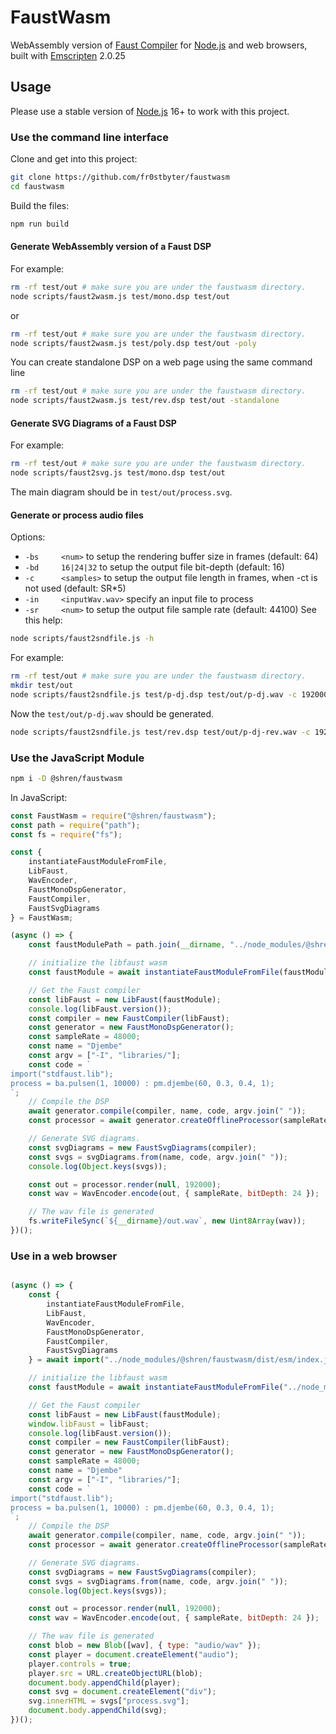 # FaustWasm
WebAssembly version of [Faust Compiler](https://github.com/grame-cncm/faust) for [Node.js](https://nodejs.org) and web browsers, built with [Emscripten](https://emscripten.org/) 2.0.25

## Usage

Please use a stable version of [Node.js](https://nodejs.org) 16+ to work with this project.

### Use the command line interface

Clone and get into this project:
```bash
git clone https://github.com/fr0stbyter/faustwasm
cd faustwasm
```

Build the files:
```bash
npm run build
```

#### Generate WebAssembly version of a Faust DSP
For example:
```bash
rm -rf test/out # make sure you are under the faustwasm directory.
node scripts/faust2wasm.js test/mono.dsp test/out
```
or
```bash
rm -rf test/out # make sure you are under the faustwasm directory.
node scripts/faust2wasm.js test/poly.dsp test/out -poly
```
You can create standalone DSP on a web page using the same command line
```bash
rm -rf test/out # make sure you are under the faustwasm directory.
node scripts/faust2wasm.js test/rev.dsp test/out -standalone
```

#### Generate SVG Diagrams of a Faust DSP
For example:
```bash
rm -rf test/out # make sure you are under the faustwasm directory.
node scripts/faust2svg.js test/mono.dsp test/out
```
The main diagram should be in `test/out/process.svg`.

#### Generate or process audio files
Options:
- `-bs     <num>` to setup the rendering buffer size in frames (default: 64)
- `-bd     16|24|32` to setup the output file bit-depth (default: 16)
- `-c      <samples>` to setup the output file length in frames, when -ct is not used (default: SR*5)
- `-in     <inputWav.wav>` specify an input file to process
- `-sr     <num>` to setup the output file sample rate (default: 44100)
See this help:

```bash
node scripts/faust2sndfile.js -h
```

For example:
```bash
rm -rf test/out # make sure you are under the faustwasm directory.
mkdir test/out
node scripts/faust2sndfile.js test/p-dj.dsp test/out/p-dj.wav -c 192000 -sr 48000 -bd 24
```
Now the `test/out/p-dj.wav` should be generated.

```bash
node scripts/faust2sndfile.js test/rev.dsp test/out/p-dj-rev.wav -c 192000 -sr 48000 -bd 24 -in test/out/p-dj.wav
```

### Use the JavaScript Module

```bash
npm i -D @shren/faustwasm
```

In JavaScript:
```JavaScript
const FaustWasm = require("@shren/faustwasm");
const path = require("path");
const fs = require("fs");

const {
    instantiateFaustModuleFromFile,
    LibFaust,
    WavEncoder,
    FaustMonoDspGenerator,
    FaustCompiler,
    FaustSvgDiagrams
} = FaustWasm;

(async () => {
    const faustModulePath = path.join(__dirname, "../node_modules/@shren/faustwasm/ libfaust-wasm/libfaust-wasm.js");

    // initialize the libfaust wasm
    const faustModule = await instantiateFaustModuleFromFile(faustModulePath);

    // Get the Faust compiler
    const libFaust = new LibFaust(faustModule);
    console.log(libFaust.version());
    const compiler = new FaustCompiler(libFaust);
    const generator = new FaustMonoDspGenerator();
    const sampleRate = 48000;
    const name = "Djembe"
    const argv = ["-I", "libraries/"];
    const code = `
import("stdfaust.lib");
process = ba.pulsen(1, 10000) : pm.djembe(60, 0.3, 0.4, 1);
`;
    // Compile the DSP
    await generator.compile(compiler, name, code, argv.join(" "));
    const processor = await generator.createOfflineProcessor(sampleRate, 1024);

    // Generate SVG diagrams.
    const svgDiagrams = new FaustSvgDiagrams(compiler);
    const svgs = svgDiagrams.from(name, code, argv.join(" "));
    console.log(Object.keys(svgs));

    const out = processor.render(null, 192000);
    const wav = WavEncoder.encode(out, { sampleRate, bitDepth: 24 });

    // The wav file is generated
    fs.writeFileSync(`${__dirname}/out.wav`, new Uint8Array(wav));
})();
```

### Use in a web browser
```JavaScript

(async () => {
    const {
        instantiateFaustModuleFromFile,
        LibFaust,
        WavEncoder,
        FaustMonoDspGenerator,
        FaustCompiler,
        FaustSvgDiagrams
    } = await import("../node_modules/@shren/faustwasm/dist/esm/index.js");

    // initialize the libfaust wasm
    const faustModule = await instantiateFaustModuleFromFile("../node_modules/@shren/faustwasm/libfaust-wasm/libfaust-wasm.js");

    // Get the Faust compiler
    const libFaust = new LibFaust(faustModule);
    window.libFaust = libFaust;
    console.log(libFaust.version());
    const compiler = new FaustCompiler(libFaust);
    const generator = new FaustMonoDspGenerator();
    const sampleRate = 48000;
    const name = "Djembe"
    const argv = ["-I", "libraries/"];
    const code = `
import("stdfaust.lib");
process = ba.pulsen(1, 10000) : pm.djembe(60, 0.3, 0.4, 1);
`;
    // Compile the DSP
    await generator.compile(compiler, name, code, argv.join(" "));
    const processor = await generator.createOfflineProcessor(sampleRate, 1024);

    // Generate SVG diagrams.
    const svgDiagrams = new FaustSvgDiagrams(compiler);
    const svgs = svgDiagrams.from(name, code, argv.join(" "));
    console.log(Object.keys(svgs));

    const out = processor.render(null, 192000);
    const wav = WavEncoder.encode(out, { sampleRate, bitDepth: 24 });

    // The wav file is generated
    const blob = new Blob([wav], { type: "audio/wav" });
    const player = document.createElement("audio");
    player.controls = true;
    player.src = URL.createObjectURL(blob);
    document.body.appendChild(player);
    const svg = document.createElement("div");
    svg.innerHTML = svgs["process.svg"];
    document.body.appendChild(svg);
})();
```

